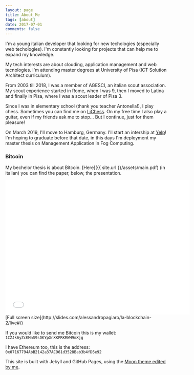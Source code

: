 ```yaml
---
layout: page
title: About Me
tags: [about]
date: 2017-07-01
comments: false
---
```


<!--<img src="{{ site.url }}/assets/img/me2.png" style="width: 200px; margin: 10px" align="left" />-->
I'm a young italian developer that looking for new techologies (especially web techologies). I'm constantly looking for projects that can help me to expand my knowledge.

My tech interests are about clouding, application management and web tecnologies. I'm attending master degrees at University of Pisa (ICT Solution Architect curriculum).

From 2003 till 2018, I was a member of AGESCI, an italian scout association. My scout experience started in Rome, when I was 9, then I moved to Latina and finally in Pisa, where I was a scout leader of Pisa 3. 

Since I was in elementary school (thank you teacher Antonella!), I play chess. Sometimes you can find me on [LiChess](https://lichess.org).
On my free time I also play a guitar, even if my friends ask me to stop... But I continue, just for them pleasure!

On March 2019, I'll move to Hamburg, Germany. I'll start an intership at [Yelp](https://www.yelp.it/)! I'm hoping to graduate before that date, in this days I'm deployment my master thesis on Management Application in Fog Computing.

### Bitcoin
My bechelor thesis is about Bitcoin. [Here]({{ site.url }}/assets/main.pdf) (in italian) you can find the paper, below, the presentation.

<iframe src="//slides.com/alessandropagiaro/la-blockchain-2/embed" width="576" height="420" scrolling="no" frameborder="0" webkitallowfullscreen mozallowfullscreen allowfullscreen></iframe>
[Full screen size](http://slides.com/alessandropagiaro/la-blockchain-2/live#/)

If you would like to send me Bitcoin this is my wallet: `1CZJk6yZcKMnS9sDKYpXnXKFRKRWH9mXjg`

I have Ethereum too, this is the address: `0x07167794AbB2142a37AC961d3528Bab3b4fD6e92`

This site is built with Jekyll and GitHub Pages, using the [Moon theme edited by me](https://github.com/alessandro308/Moon).
